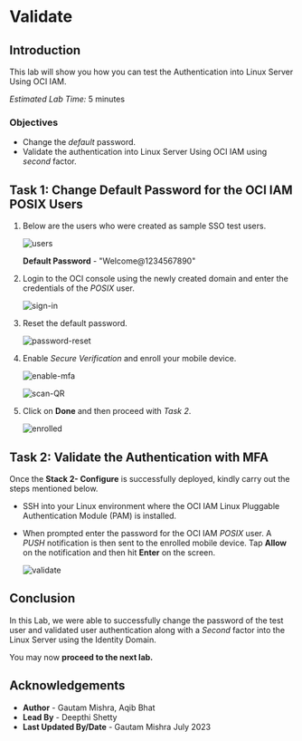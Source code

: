 # Validate

## Introduction

This lab will show you how you can test the Authentication into Linux Server Using OCI IAM.

*Estimated Lab Time:* 5 minutes

### Objectives

-   Change the *default* password.
-	Validate the authentication into Linux Server Using OCI IAM using *second* factor.


## Task 1: Change Default Password for the OCI IAM POSIX Users

1. Below are the users who were created as sample SSO test users. 

	![users](./images/image2.png "users")
	
	**Default Password** - "Welcome@1234567890"

2. Login to the OCI console using the newly created domain and enter the credentials of the *POSIX* user.
		
	![sign-in](./images/image3.png "sign-in")

3. Reset the default password.

	![password-reset](./images/image4.png "password-reset")

4. Enable *Secure Verification* and enroll your mobile device.

	![enable-mfa](./images/image5.png "enable-mfa")

	![scan-QR](./images/image6.png "scan-QR")

5. Click on **Done** and then proceed with *Task 2*.

	![enrolled](./images/image7.png "enrolled")



## Task 2: Validate the Authentication with MFA

Once the **Stack 2- Configure** is successfully deployed, kindly carry out the steps mentioned below.

- SSH into your Linux environment where the OCI IAM Linux Pluggable Authentication Module (PAM) is installed.
- When prompted enter the password for the OCI IAM *POSIX* user. A *PUSH* notification is then sent to the enrolled mobile device. Tap **Allow** on the notification and then hit **Enter** on the screen.
	
	![validate](./images/image1.png "validate")

## Conclusion

In this Lab, we were able to successfully change the password of the test user and validated user authentication along with a *Second* factor into the Linux Server using the Identity Domain. 

 You may now **proceed to the next lab.**

 
## Acknowledgements
* **Author** - Gautam Mishra, Aqib Bhat
* **Lead By** - Deepthi Shetty 
* **Last Updated By/Date** - Gautam Mishra July 2023

